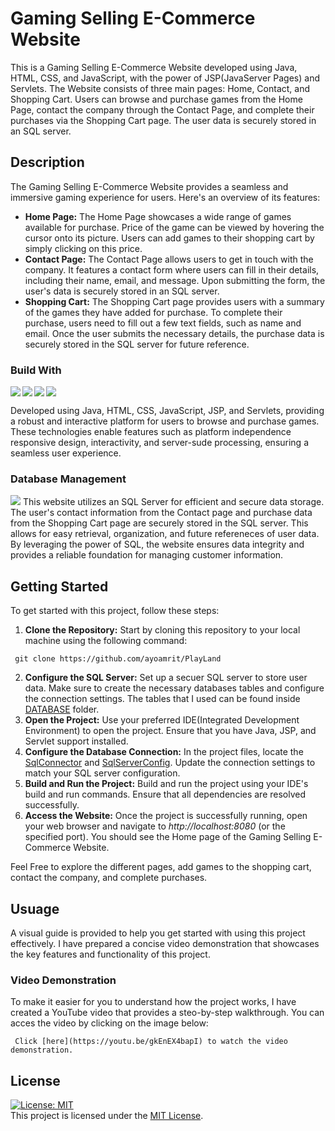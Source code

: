 # Gaming Selling E-Commerce Website

This is a Gaming Selling E-Commerce Website developed using Java, HTML, CSS, and JavaScript, with the power of JSP(JavaServer Pages) and Servlets. The Website consists of three main pages: Home, Contact, and Shopping Cart. Users can browse and purchase games from the Home Page, contact the company through the Contact Page, and complete their purchases via the Shopping Cart page. The user data is securely stored in an SQL server.

## Description
The Gaming Selling E-Commerce Website provides a seamless and immersive gaming experience for users. Here's an overview of its features:
+ **Home Page:** The Home Page showcases a wide range of games available for purchase. Price of the game can be viewed by hovering the cursor onto its picture. Users can add games to their shopping cart by simply clicking on this price.
+ **Contact Page:** The Contact Page allows users to get in touch with the company. It features a contact form where users can fill in their details, including their name, email, and message. Upon submitting the form, the user's data is securely stored in an SQL server.
+  **Shopping Cart:** The Shopping Cart page provides users with a summary of the games they have added for purchase. To complete their purchase, users need to fill out a few text fields, such as name and email. Once the user submits the necessary details, the purchase data is securely stored in the SQL server for future reference.

### Build With
<img align="left" src="https://img.shields.io/badge/HTML-239120?style=for-the-badge&logo=html5&logoColor=white">
<img align="left" src="https://img.shields.io/badge/CSS-239120?&style=for-the-badge&logo=css3&logoColor=white">
<img align="left" src="https://img.shields.io/badge/JavaScript-F7DF1E?style=for-the-badge&logo=javascript&logoColor=black">
<img src="https://img.shields.io/badge/Java-ED8B00?style=for-the-badge&logo=openjdk&logoColor=white">

Developed using Java, HTML, CSS, JavaScript, JSP, and Servlets, providing a robust and interactive platform for users to browse and purchase games. These technologies enable features such as platform independence responsive design, interactivity, and server-sude processing, ensuring a seamless user experience.

### Database Management
<img src="https://img.shields.io/badge/MySQL-005C84?style=for-the-badge&logo=mysql&logoColor=white">
This website utilizes an SQL Server for efficient and secure data storage. The user's contact information from the Contact page and purchase data from the Shopping Cart page are securely stored in the SQL server. This allows for easy retrieval, organization, and future refereneces of user data. By leveraging the power of SQL, the website ensures data integrity and provides a reliable foundation for managing customer information.

## Getting Started
To get started with this project, follow these steps:
1. **Clone the Repository:** Start by cloning this repository to your local machine using the following command:
```
 git clone https://github.com/ayoamrit/PlayLand
```
2. **Configure the SQL Server:** Set up a secuer SQL server to store user data. Make sure to create the necessary databases tables and configure the connection settings. The tables that I used can be found inside [DATABASE](https://github.com/ayoamrit/PlayLand/tree/main/src/main/webapp/DATABASE) folder.
3. **Open the Project:** Use your preferred IDE(Integrated Development Environment) to open the project. Ensure that you have Java, JSP, and Servlet support installed.
4. **Configure the Database Connection:** In the project files, locate the [SqlConnector](https://github.com/ayoamrit/PlayLand/blob/main/src/main/java/com/playland/database/SqlConnector.java) and [SqlServerConfig](https://github.com/ayoamrit/PlayLand/blob/main/src/main/java/com/playland/database/SqlServerConfig.java). Update the connection settings to match your SQL server configuration.
5. **Build and Run the Project:** Build and run the project using your IDE's build and run commands. Ensure that all dependencies are resolved successfully.
6. **Access the Website:** Once the project is successfully running, open your web browser and navigate to *http://localhost:8080* (or the specified port). You should see the Home page of the Gaming Selling E-Commerce Website.

Feel Free to explore the different pages, add games to the shopping cart, contact the company, and complete purchases.
 
 ## Usuage
A visual guide is provided to help you get started with using this project effectively. I have prepared a concise video demonstration that showcases the key features and functionality of this project.
### Video Demonstration
To make it easier for you to understand how the project works, I have created a YouTube video that provides a steo-by-step walkthrough. You can acces the video by clicking on the image below:

```
 Click [here](https://youtu.be/gkEnEX4bapI) to watch the video demonstration.
```
 ## License
 [![License: MIT](https://img.shields.io/badge/License-MIT-yellow.svg)](https://opensource.org/licenses/MIT) </br>
 This project is licensed under the [MIT License](https://github.com/ayoamrit/PlayLand/blob/main/LICENSE).

